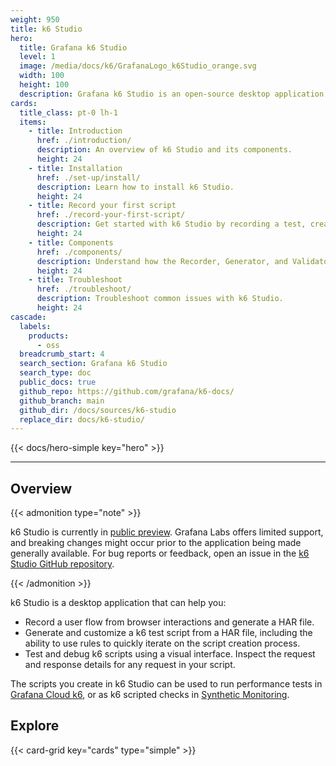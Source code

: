 ```yaml
---
weight: 950
title: k6 Studio
hero:
  title: Grafana k6 Studio
  level: 1
  image: /media/docs/k6/GrafanaLogo_k6Studio_orange.svg
  width: 100
  height: 100
  description: Grafana k6 Studio is an open-source desktop application for macOS, Windows, and Linux designed to help you generate k6 test scripts.
cards:
  title_class: pt-0 lh-1
  items:
    - title: Introduction
      href: ./introduction/
      description: An overview of k6 Studio and its components.
      height: 24
    - title: Installation
      href: ./set-up/install/
      description: Learn how to install k6 Studio.
      height: 24
    - title: Record your first script
      href: ./record-your-first-script/
      description: Get started with k6 Studio by recording a test, creating rules, and validating the generated script.
      height: 24
    - title: Components
      href: ./components/
      description: Understand how the Recorder, Generator, and Validator components work.
      height: 24
    - title: Troubleshoot
      href: ./troubleshoot/
      description: Troubleshoot common issues with k6 Studio.
      height: 24
cascade:
  labels:
    products:
      - oss
  breadcrumb_start: 4
  search_section: Grafana k6 Studio
  search_type: doc
  public_docs: true
  github_repo: https://github.com/grafana/k6-docs/
  github_branch: main
  github_dir: /docs/sources/k6-studio
  replace_dir: docs/k6-studio/
---
```


{{< docs/hero-simple key="hero" >}}

---

## Overview

{{< admonition type="note" >}}

k6 Studio is currently in [public preview](https://grafana.com/docs/release-life-cycle/). Grafana Labs offers limited support, and breaking changes might occur prior to the application being made generally available. For bug reports or feedback, open an issue in the [k6 Studio GitHub repository](https://github.com/grafana/k6-studio/issues).

{{< /admonition >}}

k6 Studio is a desktop application that can help you:

- Record a user flow from browser interactions and generate a HAR file.
- Generate and customize a k6 test script from a HAR file, including the ability to use rules to quickly iterate on the script creation process.
- Test and debug k6 scripts using a visual interface. Inspect the request and response details for any request in your script.

The scripts you create in k6 Studio can be used to run performance tests in [Grafana Cloud k6](https://grafana.com/docs/grafana-cloud/testing/k6/), or as k6 scripted checks in [Synthetic Monitoring](https://grafana.com/docs/grafana-cloud/testing/synthetic-monitoring/).

## Explore

{{< card-grid key="cards" type="simple" >}}
